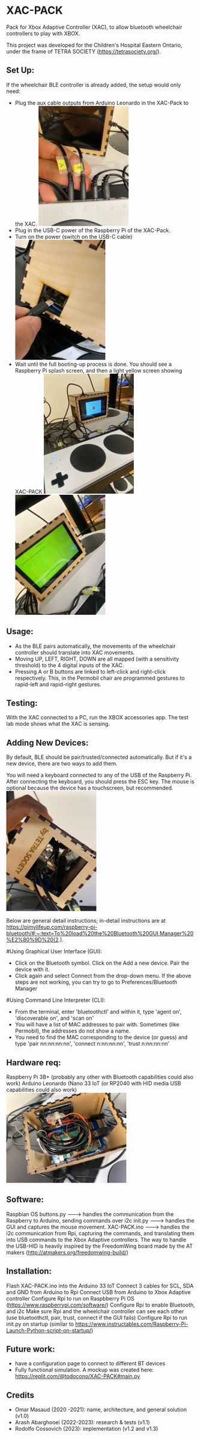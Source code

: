 # XAC-PACK
Pack for Xbox Adaptive Controller (XAC), to allow bluetooth wheelchair controllers to play with XBOX. 

This project was developed for the Children's Hospital Eastern Ontario, under the frame of TETRA SOCIETY (https://tetrasociety.org/).

## Set Up:
If the wheelchair BLE controller is already added, the setup would only need:
- Plug the aux cable outputs from Arduino Leonardo in the XAC-Pack to the XAC.
![Aux cable](AB.jpg?raw=true "Aux cables")
- Plug in the USB-C power of the Raspberry Pi of the XAC-Pack.
- Turn on the power (switch on the USB-C cable)
![USB cable](USB.jpg?raw=true "USB")
- Wait until the full booting-up process is done. You should see a Raspberry Pi splash screen, and then a light yellow screen showing XAC-PACK
![Booting](boot.jpg?raw=true "Splash Screen")
![Fnctioning Screen](screen.jpg?raw=true "Functioning Screen")

## Usage:
- As the BLE pairs automatically, the movements of the wheelchair controller should translate into XAC movements.
- Moving UP, LEFT, RIGHT, DOWN are all mapped (with a sensitivity threshold) to the 4 digital inputs of the XAC.
- Pressing A or B buttons are linked to left-click and right-click respectively. This, in the Permobil chair are programmed gestures to rapid-left and rapid-right gestures.

## Testing:
With the XAC connected to a PC, run the XBOX accessories app. The test lab mode shows what the XAC is sensing.

## Adding New Devices:
By default, BLE should be pair/trusted/connected automatically. But if it's a new device, there are two ways to add them.

You will need a keyboard connected to any of the USB of the Raspberry Pi. After connecting the keyboard, you should press the ESC key. The mouse is optional because the device has a touchscreen, but recommended.
![Keyboard & Mouse](keyboard.jpg?raw=true "Keyboard & Mouse")

Below are general detail instructions; in-detail instructions are at https://pimylifeup.com/raspberry-pi-bluetooth/#:~:text=To%20load%20the%20Bluetooth%20GUI,Manager%20%E2%80%9D%20(2.).


#Using Graphical User Interface (GUI):
- Click on the Bluetooth symbol. Click on the Add a new device. Pair the device with it.
- Click again and select Connect from the drop-down menu.
If the above steps are not working, you can try to go to Preferences/Bluetooth Manager

#Using Command Line Interpreter (CLI):
- From the terminal, enter 'bluetoothctl' and within it, type 'agent on', 'discoverable on', and 'scan on'
- You will have a list of MAC addresses to pair with. Sometimes (like Permobil), the addresses do not show a name.
- You need to find the MAC corresponding to the device (or guess) and type 'pair nn:nn:nn:nn', 'connect n:nn:nn:nn', 'trust n:nn:nn:nn'












## Hardware req:
Raspberry Pi 3B+ (probably any other with Bluetooth capabilities could also work)
Arduino Leonardo (Nano 33 IoT (or RP2040 with HID media USB capabilities could also work)
![Booting](guts.jpg?raw=true "Inner cabling")

## Software:
Raspbian OS 
buttons.py ---> handles the communication from the Raspberry to Arduino, sending commands over i2c
init.py ---> handles the GUI and captures the mouse movement.
XAC-PACK.ino ---> handles the i2c communication from Rpi, capturing the commands, and translating them into USB commands to the Xbox Adaptive controllers. The way to handle the USB-HID is heavily inspired by the FreedomWing board made by the AT makers (http://atmakers.org/freedomwing-build/)

## Installation:
Flash XAC-PACK.ino into the Arduino 33 IoT
Connect 3 cables for SCL, SDA and GND from Arduino to Rpi
Connect USB from Arduino to Xbox Adaptive controller 
Configure Rpi to run on Raspbberry Pi OS (https://www.raspberrypi.com/software/)
Configure Rpi to enable Bluetooth, and i2c
Make sure Rpi and the wheelchair controller can see each other (use bluetoothctl, pair, trust, connect if the GUI fails)
Configure Rpi to run init.py on startup (similar to https://www.instructables.com/Raspberry-Pi-Launch-Python-script-on-startup/)


## Future work:
- have a configuration page to connect to different BT devices
- Fully functional simulation. A mockup was created here: https://replit.com/@todocono/XAC-PACK#main.py

## Credits
- Omar Masaud (2020 -2021): name, architecture, and general solution (v1.0)
- Arash Abarghooei (2022-2023): research & tests (v1.1)
- Rodolfo Cossovich (2023): implementation (v1.2 and v1.3)


